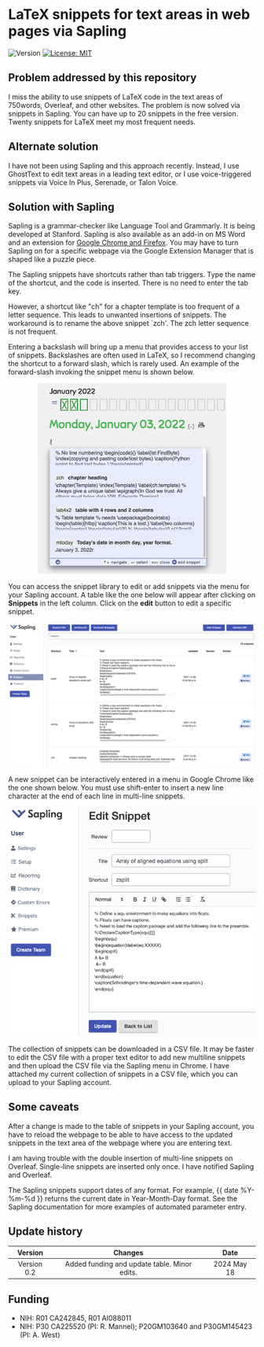 # LaTeX snippets for text areas in web pages via Sapling

![Version](https://img.shields.io/static/v1?label=LaTeXsnippetsInWebpages&message=0.2&color=brightcolor)
[![License: MIT](https://img.shields.io/badge/License-MIT-blue.svg)](https://opensource.org/licenses/MIT)

## Problem addressed by this repository
I miss the ability to use snippets of LaTeX code in the text areas of 750words, Overleaf, and other websites. 
The problem is now solved via snippets in Sapling. 
You can have up to 20 snippets in the free version. 
Twenty snippets for LaTeX meet my most frequent needs.

## Alternate solution

I have not been using Sapling and this approach recently.
Instead, I use GhostText to edit text areas in a leading text editor, or I use voice-triggered snippets via Voice In Plus, Serenade, or Talon Voice.

## Solution with Sapling
Sapling is a grammar-checker like Language Tool and Grammarly. 
It is being developed at Stanford. 
Sapling is also available as an add-in on MS Word and an extension for [Google Chrome and Firefox](https://saplingai.zendesk.com/hc/en-us/articles/360041603813-Installing-Sapling). 
You may have to turn Sapling on for a specific webpage via the Google Extension Manager that is shaped like a puzzle piece.

The Sapling snippets have shortcuts rather than tab triggers. 
Type the name of the shortcut, and the code is inserted. 
There is no need to enter the tab key.

However, a shortcut like "ch" for a chapter template is too frequent of a letter sequence. 
This leads to unwanted insertions of snippets. 
The workaround is to rename the above snippet `zch'. 
The zch letter sequence is not frequent.

Entering a backslash will bring up a menu that provides access to your list of snippets. 
Backslashes are often used in LaTeX, so I recommend changing the shortcut to a forward slash, which is rarely used. 
An example of the forward-slash invoking the snippet menu is shown below.

<p align="center"><img src="images/backslash.png" style="width: 40vw; min-width: 330px;"></p>

You can access the snippet library to edit or add snippets via the menu for your Sapling account.
A table like the one below will appear after clicking on **Snippets** in the left column.
Click on the **edit** button to edit a specific snippet.

<p align="center"><img src="images/snippetsEditor.png" style="width: 85vw; min-width: 330px;"></p>


A new snippet can be interactively entered in a menu in Google Chrome like the one shown below.
You must use shift-enter to insert a new line character at the end of each line in multi-line snippets.

<p align="center"><img src="images/snippetEditorSingle.png" style="width: 55vw; min-width: 330px;"></p>

The collection of snippets can be downloaded in a CSV file. 
It may be faster to edit the CSV file with a proper text editor to add new multiline snippets and then upload the CSV file via the Sapling menu in Chrome.
I have attached my current collection of snippets in a CSV file, which you can upload to your Sapling account.

## Some caveats

After a change is made to the table of snippets in your Sapling account, you have to reload the webpage to be able to have access to the updated snippets in the text area of the webpage where you are entering text.

I am having trouble with the double insertion of multi-line snippets on Overleaf. Single-line snippets are inserted only once. I have notified Sapling and Overleaf.

The Sapling snippets support dates of any format. 
For example, {{ date %Y-%m-%d }} returns the current date in Year-Month-Day format.
See the Sapling documentation for more examples of automated parameter entry.



## Update history

|Version      | Changes                                                                                                                                    | Date                 |
|:-----------:|:------------------------------------------------------------------------------------------------------------------------------------------:|:--------------------:|
| Version 0.2 |  Added funding and update table. Minor edits.                                                                                                            | 2024 May 18           |

## Funding
- NIH: R01 CA242845, R01 AI088011
- NIH: P30 CA225520 (PI: R. Mannel); P20GM103640 and P30GM145423 (PI: A. West)

